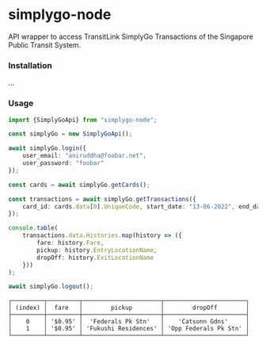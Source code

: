 # simplygo-node

API wrapper to access TransitLink SimplyGo Transactions of the
Singapore Public Transit System.

### Installation

...

### Usage

```typescript
import {SimplyGoApi} from "simplygo-node";

const simplyGo = new SimplyGoApi();

await simplyGo.login({
    user_email: "aniruddha@foobar.net",
    user_password: "foobar"
});

const cards = await simplyGo.getCards();

const transactions = await simplyGo.getTransactions({
    card_id: cards.data[0].UniqueCode, start_date: "13-06-2022", end_date: "13-06-2022"
});

console.table(
    transactions.data.Histories.map(history => ({
        fare: history.Fare,
        pickup: history.EntryLocationName,
        dropOff: history.ExitLocationName
    }))
);

await simplyGo.logout();
```

```text
┌─────────┬─────────┬──────────────────────┬───────────────────────┐
│ (index) │  fare   │        pickup        │        dropOff        │
├─────────┼─────────┼──────────────────────┼───────────────────────┤
│    0    │ '$0.95' │  'Federals Pk Stn'   │    'Catsonn Gdns'     │
│    1    │ '$0.95' │ 'Fukushi Residences' │ 'Opp Federals Pk Stn' │
└─────────┴─────────┴──────────────────────┴───────────────────────┘
```